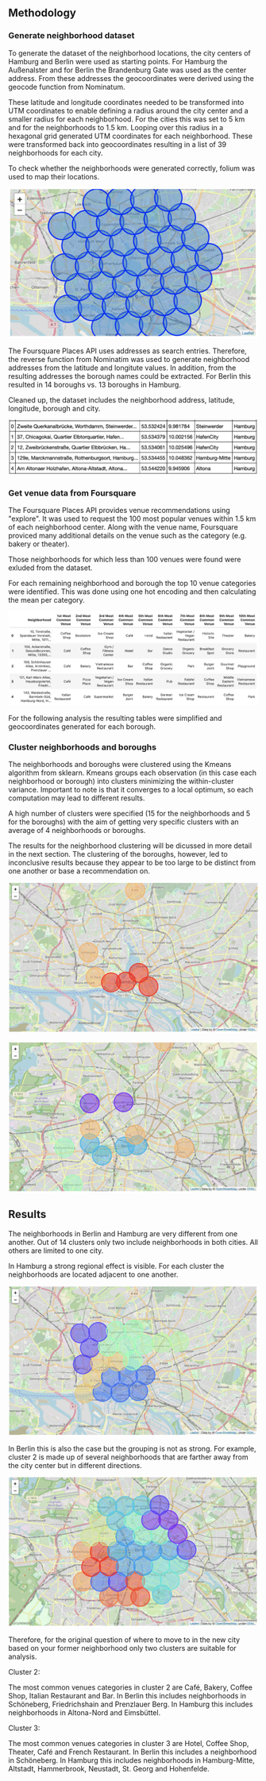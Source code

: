 ## Methodology

### Generate neighborhood dataset

To generate the dataset of the neighborhood locations, the city centers of Hamburg and Berlin were used as starting points. For Hamburg the Außenalster and for Berlin the Brandenburg Gate was used as the center address. From these addresses the geocoordinates were derived using the geocode function from Nominatum.

These latitude and longitude coordinates needed to be transformed into UTM coordinates to enable defining a radius around the city center and a smaller radius for each neighborhood. For the cities this was set to 5 km and for the neighborhoods to 1.5 km. Looping over this radius in a hexagonal grid generated UTM coordinates for each neighborhood. These were transformed back into geocoordinates resulting in a list of 39 neighborhoods for each city.

To check whether the neighborhoods were generated correctly, folium was used to map their locations.

![Map of Hamburg neighborhoods (unclustered)](https://github.com/anneadb/Coursera_Capstone/blob/master/Screenshots/map_hamburg_unclustered.png)

The Foursquare Places API uses addresses as search entries. Therefore, the reverse function from Nominatim was used to generate neighborhood addresses from the latitude and longitute values. In addition, from the resulting addresses the borough names could be extracted. For Berlin this resulted in 14 boroughs vs. 13 boroughs in Hamburg. 

Cleaned up, the dataset includes the neighborhood address, latitude, longitude, borough and city.

![Table with neighborhood data](https://github.com/anneadb/Coursera_Capstone/blob/master/Screenshots/table_neighborhoods.png)

### Get venue data from Foursquare

The Foursquare Places API provides venue recommendations using "explore". It was used to request the 100 most popular venues within 1.5 km of each neighborhood center. Along with the venue name, Foursquare proviced many additional details on the venue such as the category (e.g. bakery or theater).

Those neighborhoods for which less than 100 venues were found were exluded from the dataset.

For each remaining neighborhood and borough the top 10 venue categories were identified. This was done using one hot encoding and then calculating the mean per category.

![Table with Top 10 venue categories](https://github.com/anneadb/Coursera_Capstone/blob/master/Screenshots/table_top10_categories.png)

For the following analysis the resulting tables were simplified and geocoordinates generated for each borough.

### Cluster neighborhoods and boroughs

The neighborhoods and boroughs were clustered using the Kmeans algorithm from sklearn. Kmeans groups each observation (in this case each neighborhood or borough) into clusters minimizing the within-cluster variance. Important to note is that it converges to a local optimum, so each computation may lead to different results.

A high number of clusters were specified (15 for the neighborhoods and 5 for the boroughs) with the aim of getting very specific clusters with an average of 4 neighborhoods or boroughs.

The results for the neighborhood clustering will be dicussed in more detail in the next section. The clustering of the boroughs, however, led to inconclusive results because they appear to be too large to be distinct from one another or base a recommendation on.

![Map of Hamburg borough clusters](https://github.com/anneadb/Coursera_Capstone/blob/master/Screenshots/map_hamburg_clustered_b.png)

![Map of Berlin borough clusters](https://github.com/anneadb/Coursera_Capstone/blob/master/Screenshots/map_berlin_clustered_b.png)

## Results

The neighborhoods in Berlin and Hamburg are very different from one another. Out of 14 clusters only two include neighborhoods in both cities. All others are limited to one city.

In Hamburg a strong regional effect is visible. For each cluster the neighborhoods are located adjacent to one another.

![Map of Hamburg neighborhood clusters](https://github.com/anneadb/Coursera_Capstone/blob/master/Screenshots/map_hamburg_clustered_n.png)

In Berlin this is also the case but the grouping is not as strong. For example, cluster 2 is made up of several neighborhoods that are farther away from the city center but in different directions.

![Map of Berlin neighborhood clusters](https://github.com/anneadb/Coursera_Capstone/blob/master/Screenshots/map_berlin_clustered_n.png)

Therefore, for the original question of where to move to in the new city based on your former neighborhood only two clusters are suitable for analysis.

Cluster 2:

The most common venues categories in cluster 2 are Café, Bakery, Coffee Shop, Italian Restaurant and Bar. In Berlin this includes neighborhoods in Schöneberg, Friedrichshain and Prenzlauer Berg. In Hamburg this includes neighborhoods in Altona-Nord and Eimsbüttel.

Cluster 3:

The most common venues categories in cluster 3 are Hotel, Coffee Shop, Theater, Café and French Restaurant. In Berlin this includes a neighborhood in Schöneberg. In Hamburg this includes neighborhoods in Hamburg-Mitte, Altstadt, Hammerbrook, Neustadt, St. Georg and Hohenfelde.
